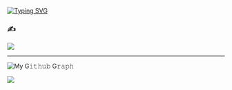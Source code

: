 [![Typing SVG](https://readme-typing-svg.herokuapp.com?size=30&center=true&vCenter=true&lines=Wellcome+to+My+Profile+;My+name+is+Thuc+%F0%9F%A4%93%F0%9F%98%8E%F0%9F%A6%88)](https://git.io/typing-svg)

### ✍️
![](https://quotes-github-readme.vercel.app/api?type=horizontal&theme=tokyonight)

---

![My G𝚒𝚝𝚑𝚞𝚋 G𝚛𝚊𝚙𝚑](https://activity-graph.herokuapp.com/graph?username=thuccj&theme=react-dark&hide_border=true&area=true_)

![](https://komarev.com/ghpvc/?username=thuccj&label=Visitors+Count&color=brightgreen)
